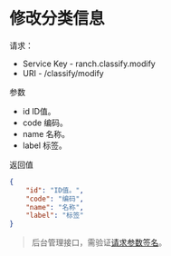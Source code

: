 # 修改分类信息

请求：
- Service Key - ranch.classify.modify
- URI - /classify/modify

参数
- id ID值。
- code 编码。
- name 名称。
- label 标签。

返回值
```json
{
    "id": "ID值。",
    "code": "编码",
    "name": "名称",
    "label": "标签"
}
```

> 后台管理接口，需验证[请求参数签名](https://github.com/heisedebaise/tephra/blob/master/tephra-ctrl/doc/sign.md)。
